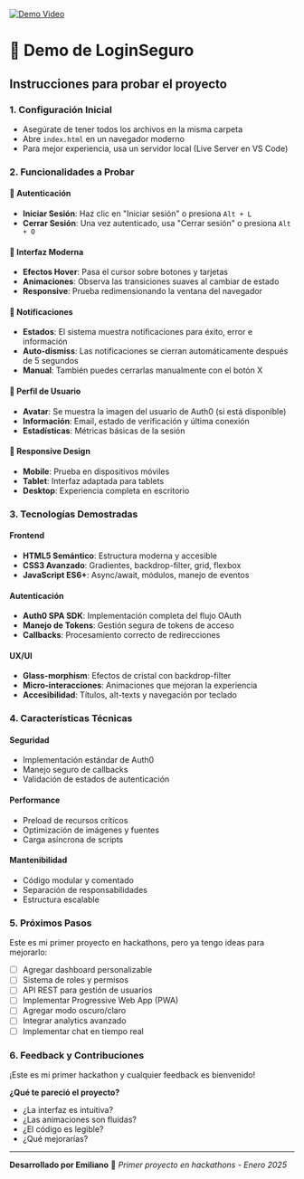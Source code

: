 [![Demo Video](https://img.youtube.com/vi/dTuCj1Ej3Y4/0.jpg)](https://youtu.be/r2c39OEf0aE)


# 🚀 Demo de LoginSeguro

## Instrucciones para probar el proyecto

### 1. Configuración Inicial
- Asegúrate de tener todos los archivos en la misma carpeta
- Abre `index.html` en un navegador moderno
- Para mejor experiencia, usa un servidor local (Live Server en VS Code)

### 2. Funcionalidades a Probar

#### 🔐 Autenticación
- **Iniciar Sesión**: Haz clic en "Iniciar sesión" o presiona `Alt + L`
- **Cerrar Sesión**: Una vez autenticado, usa "Cerrar sesión" o presiona `Alt + O`

#### 🎨 Interfaz Moderna
- **Efectos Hover**: Pasa el cursor sobre botones y tarjetas
- **Animaciones**: Observa las transiciones suaves al cambiar de estado
- **Responsive**: Prueba redimensionando la ventana del navegador

#### 🔔 Notificaciones
- **Estados**: El sistema muestra notificaciones para éxito, error e información
- **Auto-dismiss**: Las notificaciones se cierran automáticamente después de 5 segundos
- **Manual**: También puedes cerrarlas manualmente con el botón X

#### 👤 Perfil de Usuario
- **Avatar**: Se muestra la imagen del usuario de Auth0 (si está disponible)
- **Información**: Email, estado de verificación y última conexión
- **Estadísticas**: Métricas básicas de la sesión

#### 📱 Responsive Design
- **Mobile**: Prueba en dispositivos móviles
- **Tablet**: Interfaz adaptada para tablets
- **Desktop**: Experiencia completa en escritorio

### 3. Tecnologías Demostradas

#### Frontend
- **HTML5 Semántico**: Estructura moderna y accesible
- **CSS3 Avanzado**: Gradientes, backdrop-filter, grid, flexbox
- **JavaScript ES6+**: Async/await, módulos, manejo de eventos

#### Autenticación
- **Auth0 SPA SDK**: Implementación completa del flujo OAuth
- **Manejo de Tokens**: Gestión segura de tokens de acceso
- **Callbacks**: Procesamiento correcto de redirecciones

#### UX/UI
- **Glass-morphism**: Efectos de cristal con backdrop-filter
- **Micro-interacciones**: Animaciones que mejoran la experiencia
- **Accesibilidad**: Títulos, alt-texts y navegación por teclado

### 4. Características Técnicas

#### Seguridad
- Implementación estándar de Auth0
- Manejo seguro de callbacks
- Validación de estados de autenticación

#### Performance
- Preload de recursos críticos
- Optimización de imágenes y fuentes
- Carga asíncrona de scripts

#### Mantenibilidad
- Código modular y comentado
- Separación de responsabilidades
- Estructura escalable

### 5. Próximos Pasos

Este es mi primer proyecto en hackathons, pero ya tengo ideas para mejorarlo:

- [ ] Agregar dashboard personalizable
- [ ] Sistema de roles y permisos
- [ ] API REST para gestión de usuarios
- [ ] Implementar Progressive Web App (PWA)
- [ ] Agregar modo oscuro/claro
- [ ] Integrar analytics avanzado
- [ ] Implementar chat en tiempo real

### 6. Feedback y Contribuciones

¡Este es mi primer hackathon y cualquier feedback es bienvenido!

**¿Qué te pareció el proyecto?**
- ¿La interfaz es intuitiva?
- ¿Las animaciones son fluidas?
- ¿El código es legible?
- ¿Qué mejorarías?

---

**Desarrollado por Emiliano** 🚀
*Primer proyecto en hackathons - Enero 2025*
